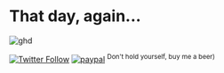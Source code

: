 # That day, again...

![ghd](https://assets-prd.ignimgs.com/2020/03/13/03-groundhog-day-1584132787585.jpg?width=1920)

[![Twitter Follow](https://img.shields.io/twitter/follow/Vaniacer?style=social)](https://twitter.com/Vaniacer)
[![paypal](https://img.shields.io/badge/Donate-PayPal-green.svg)](https://paypal.me/sshto?locale.x=en_US) <sup>Don't hold yourself, buy me a beer)</sup>

